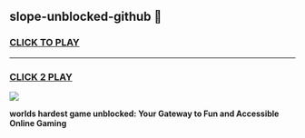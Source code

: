 
## slope-unblocked-github 👋
<h3>
<a href="https://premium.freeplayer.one?title=slope-unblocked-github&ref=14F">CLICK TO PLAY</a></h3>
<hr>

<h3>
<a href="https://premium.freeplayer.one?title=slope-unblocked-github&ref=14F">CLICK 2 PLAY</a>
  
</h3>

<a href="https://premium.freeplayer.one?title=slope-unblocked-github&ref=12F/"><img src="https://clearcache.store/games.png"></a>


**worlds hardest game unblocked: Your Gateway to Fun and Accessible Online Gaming**
